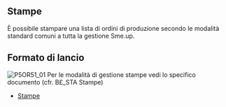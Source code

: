 ## Stampe
È possibile stampare una lista di ordini di produzione secondo le modalità standard comuni a tutta la gestione Sme.up.
## Formato di lancio
![P5OR51_01](http://doc.smeup.com/immagini/MBDOC_OGG-P_P5OR51/P5OR51_01.png)
Per le modalità di gestione stampe vedi lo specifico documento (cfr. B£_STA Stampe)
- [Stampe](Sorgenti/DOC_OPE/TA/B£AMO/B£_STA)

